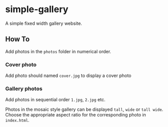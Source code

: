 # simple-gallery

A simple fixed width gallery website.

## How To
Add photos in the `photos` folder in numerical order.

### Cover photo
Add photo should named `cover.jpg` to display a cover photo

### Gallery photos
Add photos in sequential order `1.jpg`, `2.jpg` etc.

Photos in the mosaic style gallery can be displayed `tall`, `wide` or `tall wide`. Choose the appropriate aspect ratio for the corresponding photo in `index.html`.